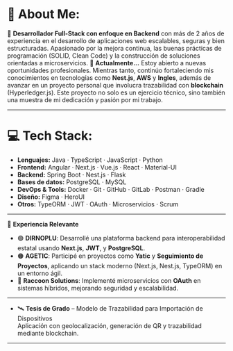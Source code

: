 # 💫 About Me:

🎯 **Desarrollador Full-Stack con enfoque en Backend** con más de 2 años de experiencia en el desarrollo de aplicaciones web escalables, seguras y bien estructuradas. Apasionado por la mejora continua, las buenas prácticas de programación (SOLID, Clean Code) y la construcción de soluciones orientadas a microservicios.
💼 **Actualmente...**
Estoy abierto a nuevas oportunidades profesionales. Mientras tanto, continúo fortaleciendo mis conocimientos en tecnologías como **Nest.js**, **AWS** y **Ingles**, además de avanzar en un proyecto personal que involucra trazabilidad con **blockchain** (Hyperledger.js). Este proyecto no solo es un ejercicio técnico, sino también una muestra de mi dedicación y pasión por mi trabajo.

---

# 💻 Tech Stack:

- **Lenguajes:** Java · TypeScript · JavaScript · Python  
- **Frontend:** Angular · Next.js · Vue.js · React · Material-UI  
- **Backend:** Spring Boot · Nest.js · Flask  
- **Bases de datos:** PostgreSQL · MySQL  
- **DevOps & Tools:** Docker · Git · GitHub · GitLab · Postman · Gradle  
- **Diseño:** Figma · HeroUI  
- **Otros:** TypeORM · JWT · OAuth · Microservicios · Scrum

---

🧠 **Experiencia Relevante**

- 🟢 **DIRNOPLU**: Desarrollé una plataforma backend para interoperabilidad estatal usando **Next.js**, **JWT**, y **PostgreSQL**.
- 🟠 **AGETIC**: Participé en proyectos como **Yatic** y **Seguimiento de Proyectos**, aplicando un stack moderno (Next.js, Nest.js, TypeORM) en un entorno ágil.
- 🔵 **Raccoon Solutions**: Implementé microservicios con **OAuth** en sistemas híbridos, mejorando seguridad y escalabilidad.

---
- 🛰 **Tesis de Grado** – Modelo de Trazabilidad para Importación de Dispositivos  
  Aplicación con geolocalización, generación de QR y trazabilidad mediante blockchain.

---
